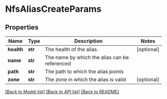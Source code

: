 # NfsAliasCreateParams

## Properties
Name | Type | Description | Notes
------------ | ------------- | ------------- | -------------
**health** | **str** | The health of the alias. | [optional] 
**name** | **str** | The name by which the alias can be referenced | 
**path** | **str** | The path to which the alias points | 
**zone** | **str** | The zone in which the alias is valid | [optional] 

[[Back to Model list]](../README.md#documentation-for-models) [[Back to API list]](../README.md#documentation-for-api-endpoints) [[Back to README]](../README.md)


